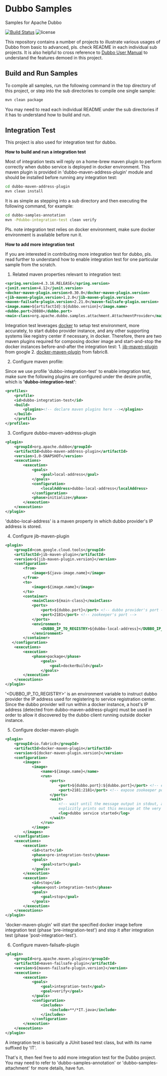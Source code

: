 # Dubbo Samples

Samples for Apache Dubbo

[![Build Status](https://travis-ci.org/apache/dubbo-samples.svg?branch=master)](https://travis-ci.org/apache/dubbo-samples) 
![license](https://img.shields.io/github/license/apache/dubbo-samples.svg)

This repository contains a number of projects to illustrate various usages of Dubbo from basic to advanced, pls. check README in each individual sub projects. It is also helpful to cross reference to [Dubbo User Manual](http://dubbo.apache.org/en-us/docs/user/quick-start.html) to understand the features demoed in this project.

## Build and Run Samples

To compile all samples, run the following command in the top directory of this project, or step into the sub directories to compile one single sample:

```bash
mvn clean package
```

You may need to read each individual README under the sub directories if it has to understand how to build and run.

## Integration Test

This project is also used for integration test for dubbo. 

**How to build and run a integration test**

Most of integration tests will reply on a home-brew maven plugin to perform correctly when dubbo service is deployed in docker environment. This maven plugin is provided in 'dubbo-maven-address-plugin' module and should be installed before running any integration test:

```bash
cd dubbo-maven-address-plugin
mvn clean install
```

It is as simple as stepping into a sub directory and then executing the following command, for example:

```bash
cd dubbo-samples-annotation
mvn -Pdubbo-integration-test clean verify
```

Pls. note integration test relies on docker environment, make sure docker environment is available before run it.

**How to add more integration test**

If you are interested in contributing more integration test for dubbo, pls. read further to understand how to enable integration test for one particular sample from the scratch.

1. Related maven properties relevant to integration test:

```xml
<spring.version>4.3.16.RELEASE</spring.version>
<junit.version>4.12</junit.version>
<docker-maven-plugin.version>0.30.0</docker-maven-plugin.version>
<jib-maven-plugin.version>1.2.0</jib-maven-plugin.version>
<maven-failsafe-plugin.version>2.21.0</maven-failsafe-plugin.version>
<image.name>${artifactId}:${dubbo.version}</image.name>
<dubbo.port>20880</dubbo.port>
<main-class>org.apache.dubbo.samples.attachment.AttachmentProvider</main-class>
```

Integration test leverages [docker](https://docs.docker.com/get-started/) to setup test environment, more accurately, to start dubbo provider instance, and any other supporting systems like registry center if necessary, in docker. Therefore, there are two maven plugins required for composing docker image and start-and-stop the docker instances before-and-after the integration test: 1. [jib-maven-plugin](https://github.com/GoogleContainerTools/jib/tree/master/jib-maven-plugin) from google 2. [docker-maven-plugin](https://github.com/fabric8io/docker-maven-plugin) from fabric8.

2. Configure maven profile:

Since we use profile 'dubbo-integration-test' to enable integration test, make sure the following plugins are configured under the desire profile, which is **'dubbo-integration-test'**:

```xml
<profiles>
    <profile>
    <id>dubbo-integration-test</id>
    <build>
        <plugins><!-- declare maven plugins here --></plugins>
    </build> 
    </profile>
</profiles>
```

3. Configure dubbo-maven-address-plugin

```xml
<plugin>
    <groupId>org.apache.dubbo</groupId>
    <artifactId>dubbo-maven-address-plugin</artifactId>
    <version>1.0-SNAPSHOT</version>
    <executions>
        <execution>
            <goals>
                <goal>local-address</goal>
            </goals>
            <configuration>
                <localAddress>dubbo-local-address</localAddress>
            </configuration>
            <phase>initialize</phase>
        </execution>
    </executions>
</plugin>
```

'dubbo-local-address' is a maven property in which dubbo provider's IP address is stored. 

4. Configure jib-maven-plugin

```xml
<plugin>
    <groupId>com.google.cloud.tools</groupId>
    <artifactId>jib-maven-plugin</artifactId>
    <version>${jib-maven-plugin.version}</version>
    <configuration>
        <from>
            <image>${java-image.name}</image>
        </from>
        <to>
            <image>${image.name}</image>
        </to>
        <container>
            <mainClass>${main-class}</mainClass>
            <ports>
                <port>${dubbo.port}</port> <!-- dubbo provider's port -->
                <port>2181</port> <!-- zookeeper's port -->
            </ports>
            <environment>
                <DUBBO_IP_TO_REGISTRY>${dubbo-local-address}</DUBBO_IP_TO_REGISTRY>
            </environment>
        </container>
   </configuration>
    <executions>
        <execution>
            <phase>package</phase>
                <goals>
                    <goal>dockerBuild</goal>
                </goals>
        </execution>
    </executions>
</plugin>
```

'<DUBBO_IP_TO_REGISTRY>' is an environment variable to instruct dubbo provider the IP address used for registering to service registration center. Since the dubbo provider will run within a docker instance, a host's IP address (detected from dubbo-maven-address-plugin) must be used in order to allow it discovered by the dubbo client running outside docker instance. 

5. Configure docker-maven-plugin

```xml
<plugin>
    <groupId>io.fabric8</groupId>
    <artifactId>docker-maven-plugin</artifactId>
    <version>${docker-maven-plugin.version}</version>
    <configuration>
        <images>
            <image>
                <name>${image.name}</name>
                <run>
                    <ports>
                        <port>${dubbo.port}:${dubbo.port}</port> <!-- expose dubbo port -->
                        <port>2181:2181</port> <!-- expose zookeeper port -->
                    </ports>
                    <wait>
                        <!-- wait until the message output in stdout, and it requires dubbo's provider 
                        explicitly prints out this message at the very end of main() -->
                        <log>dubbo service started</log> 
                    </wait>
                </run>
            </image>
        </images>
    </configuration>
    <executions>
        <execution>
            <id>start</id>
            <phase>pre-integration-test</phase>
            <goals>
                <goal>start</goal>
            </goals>
        </execution>
        <execution>
            <id>stop</id>
            <phase>post-integration-test</phase>
            <goals>
                <goal>stop</goal>
            </goals>
        </execution>
    </executions>
</plugin>
```

'docker-maven-plugin' will start the specified docker image before integration test (phase 'pre-integration-test') and stop it after integration test (phase 'post-integration-test').

6. Configure maven-failsafe-plugin

```xml
<plugin>
    <groupId>org.apache.maven.plugins</groupId>
    <artifactId>maven-failsafe-plugin</artifactId>
    <version>${maven-failsafe-plugin.version}</version>
    <executions>
        <execution>
            <goals>
                <goal>integration-test</goal>
                <goal>verify</goal>
            </goals>
            <configuration>
                <includes>
                    <include>**/*IT.java</include>
                </includes>
            </configuration>
        </execution>
    </executions>
</plugin>
```

A integration test is basically a JUnit based test class, but with its name suffixed by 'IT'.

That's it, then feel free to add more integration test for the Dubbo project. You may need to refer to 'dubbo-samples-annotation' or 'dubbo-samples-attachment' for more details, have fun.

